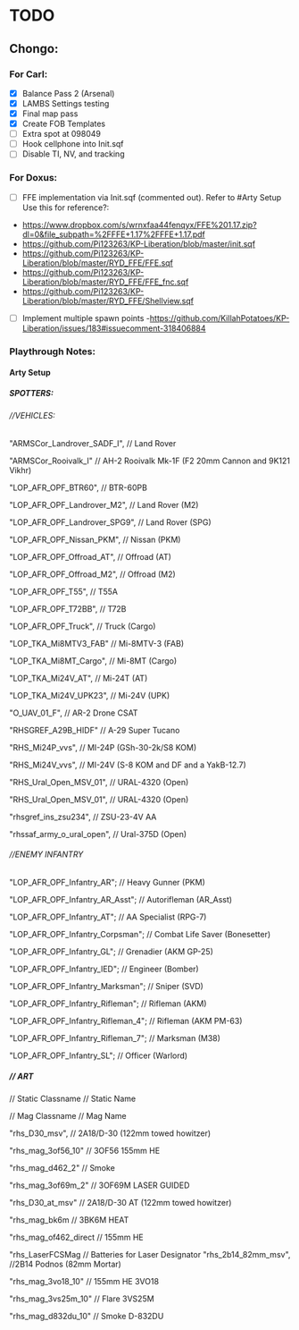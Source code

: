 # TODO

## Chongo:
### For Carl:
- [x] Balance Pass 2 (Arsenal)
- [x] LAMBS Settings testing
- [x] Final map pass
- [x] Create FOB Templates
- [ ] Extra spot at 098049
- [ ] Hook cellphone into Init.sqf
- [ ] Disable TI, NV, and tracking

### For Doxus:
- [ ] FFE implementation via Init.sqf (commented out). Refer to #Arty Setup
Use this for reference?:
- https://www.dropbox.com/s/wrnxfaa44fenqyx/FFE%201.17.zip?dl=0&file_subpath=%2FFFE+1.17%2FFFE+1.17.pdf
- https://github.com/Pi123263/KP-Liberation/blob/master/init.sqf
- https://github.com/Pi123263/KP-Liberation/blob/master/RYD_FFE/FFE.sqf
- https://github.com/Pi123263/KP-Liberation/blob/master/RYD_FFE/FFE_fnc.sqf
- https://github.com/Pi123263/KP-Liberation/blob/master/RYD_FFE/Shellview.sqf

- [ ] Implement multiple spawn points
-https://github.com/KillahPotatoes/KP-Liberation/issues/183#issuecomment-318406884

### Playthrough Notes:


#### Arty Setup
##### SPOTTERS:
###### //VEHICLES:
"ARMSCor_Landrover_SADF_I",											// Land Rover

"ARMSCor_Rooivalk_I" 											// AH-2 Rooivalk Mk-1F (F2 20mm Cannon and 9K121 Vikhr)

"LOP_AFR_OPF_BTR60",                                                // BTR-60PB

"LOP_AFR_OPF_Landrover_M2",                                        // Land Rover (M2)

"LOP_AFR_OPF_Landrover_SPG9",                                      // Land Rover (SPG)

"LOP_AFR_OPF_Nissan_PKM",                                          // Nissan (PKM)

"LOP_AFR_OPF_Offroad_AT",                                          // Offroad (AT)

"LOP_AFR_OPF_Offroad_M2",                                          // Offroad (M2)

"LOP_AFR_OPF_T55",                                                 // T55A

"LOP_AFR_OPF_T72BB",                                               // T72B

"LOP_AFR_OPF_Truck",                                               // Truck (Cargo)

"LOP_TKA_Mi8MTV3_FAB"                                              // Mi-8MTV-3 (FAB)

"LOP_TKA_Mi8MT_Cargo",											// Mi-8MT (Cargo)

"LOP_TKA_Mi24V_AT",                                                 // Mi-24T (AT)

"LOP_TKA_Mi24V_UPK23",                                               // Mi-24V (UPK)

"O_UAV_01_F",													 // AR-2 Drone CSAT

"RHSGREF_A29B_HIDF"                                                  // A-29 Super Tucano

"RHS_Mi24P_vvs",                                              // MI-24P (GSh-30-2k/S8 KOM)

"RHS_Mi24V_vvs", 											// MI-24V (S-8 KOM and DF and a YakB-12.7)

"RHS_Ural_Open_MSV_01",                                               // URAL-4320 (Open)

"RHS_Ural_Open_MSV_01",                                            // URAL-4320 (Open)

"rhsgref_ins_zsu234",                                               // ZSU-23-4V AA

"rhssaf_army_o_ural_open",                                           // Ural-375D (Open)

###### //ENEMY INFANTRY
"LOP_AFR_OPF_Infantry_AR";                         // Heavy Gunner (PKM)

"LOP_AFR_OPF_Infantry_AR_Asst";                  // Autorifleman (AR_Asst)

"LOP_AFR_OPF_Infantry_AT";                                  // AA Specialist (RPG-7)

"LOP_AFR_OPF_Infantry_Corpsman";                         // Combat Life Saver (Bonesetter)

"LOP_AFR_OPF_Infantry_GL";                           // Grenadier (AKM GP-25)

"LOP_AFR_OPF_Infantry_IED";                      // Engineer (Bomber)

"LOP_AFR_OPF_Infantry_Marksman";                        // Sniper (SVD)

"LOP_AFR_OPF_Infantry_Rifleman";                        // Rifleman (AKM)

"LOP_AFR_OPF_Infantry_Rifleman_4";                    // Rifleman (AKM PM-63)

"LOP_AFR_OPF_Infantry_Rifleman_7";                    // Marksman (M38)

"LOP_AFR_OPF_Infantry_SL";                             // Officer (Warlord)


##### // ART

// Static Classname													// Static Name

// Mag Classname // Mag Name

"rhs_D30_msv",														// 2A18/D-30 (122mm towed howitzer)

"rhs_mag_3of56_10" // 3OF56 155mm HE

"rhs_mag_d462_2" // Smoke

"rhs_mag_3of69m_2" // 3OF69M LASER GUIDED

"rhs_D30_at_msv"													// 2A18/D-30 AT (122mm towed howitzer)

"rhs_mag_bk6m // 3BK6M HEAT

"rhs_mag_of462_direct // 155mm HE

"rhs_LaserFCSMag // Batteries for Laser Designator
"rhs_2b14_82mm_msv",												//2B14 Podnos (82mm Mortar)

"rhs_mag_3vo18_10" // 155mm HE 3VO18

"rhs_mag_3vs25m_10" // Flare 3VS25M

"rhs_mag_d832du_10" // Smoke D-832DU
